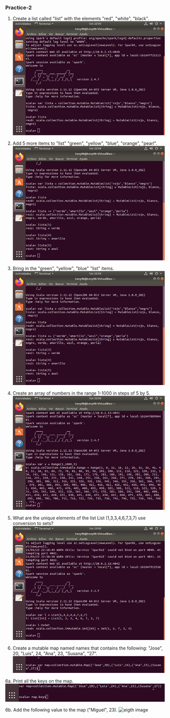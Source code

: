 ### Practice-2
1. Create a list called "list" with the elements "red", "white", "black".
![first image](https://github.com/rulom24/DatosMasivos/blob/Unit-1/Captura%20de%20pantalla%20de%202021-03-22%2022-50-35.png)

2. Add 5 more items to "list" "green", "yellow", "blue", "orange", "pearl".
![Second image](https://github.com/rulom24/DatosMasivos/blob/Unit-1/Captura%20de%20pantalla%20de%202021-03-22%2022-54-19.png)

3. Bring in the "green", "yellow", "blue" "list" items.
![Three image](https://github.com/rulom24/DatosMasivos/blob/Unit-1/Captura%20de%20pantalla%20de%202021-03-22%2022-54-19.png)

4. Create an array of numbers in the range 1-1000 in steps of 5 by 5.
![Four image](https://github.com/rulom24/DatosMasivos/blob/Unit-1/Captura%20de%20pantalla%20de%202021-03-22%2022-58-17.png)

5. What are the unique elements of the list List (1,3,3,4,6,7,3,7) use conversion to sets?
![Five image](https://github.com/rulom24/DatosMasivos/blob/Unit-1/Captura%20de%20pantalla%20de%202021-03-22%2023-00-58.png)

6. Create a mutable map named names that contains the following:
   "Jose", 20, "Luis", 24, "Ana", 23, "Susana", "27".
![six image](https://github.com/rulom24/DatosMasivos/blob/Unit-1/Captura%20de%20pantalla%20de%202021-03-22%2023-06-40.png)   
   
6a. Print all the keys on the map.
![seven image](https://github.com/rulom24/DatosMasivos/blob/Unit-1/Captura%20de%20pantalla%20de%202021-03-22%2023-06-54.png)

6b. Add the following value to the map ("Miguel", 23).
![eigth image]()
